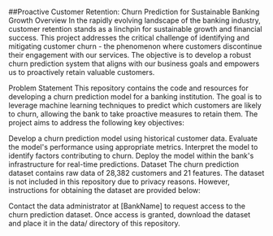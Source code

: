 ##Proactive Customer Retention: Churn Prediction for Sustainable Banking Growth
Overview
In the rapidly evolving landscape of the banking industry, customer retention stands as a linchpin for sustainable growth and financial success. This project addresses the critical challenge of identifying and mitigating customer churn - the phenomenon where customers discontinue their engagement with our services. The objective is to develop a robust churn prediction system that aligns with our business goals and empowers us to proactively retain valuable customers.

Problem Statement
This repository contains the code and resources for developing a churn prediction model for a banking institution. The goal is to leverage machine learning techniques to predict which customers are likely to churn, allowing the bank to take proactive measures to retain them. The project aims to address the following key objectives:

Develop a churn prediction model using historical customer data.
Evaluate the model's performance using appropriate metrics.
Interpret the model to identify factors contributing to churn.
Deploy the model within the bank's infrastructure for real-time predictions.
Dataset
The churn prediction dataset contains raw data of 28,382 customers and 21 features. The dataset is not included in this repository due to privacy reasons. However, instructions for obtaining the dataset are provided below:

Contact the data administrator at [BankName] to request access to the churn prediction dataset.
Once access is granted, download the dataset and place it in the data/ directory of this repository.
